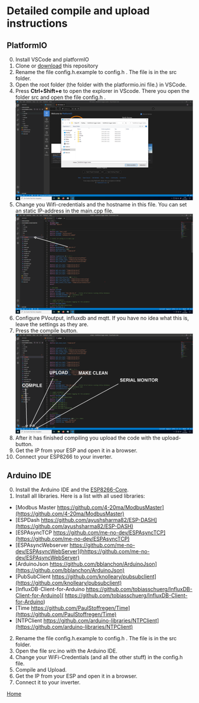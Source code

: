 # Detailed compile and upload instructions

## PlatformIO
0. Install VSCode and platformIO
1. Clone or [download](https://github.com/10k-resistor/Solis4Gmini-logger/archive/master.zip) this repository
2. Rename the file config.h.example to config.h . The file is in the src folder.
3. Open the root folder (the folder with the platformio.ini file.) in VSCode.
4. Press **Ctrl+Shift+e** to open the explorer in VScode. There you open the folder src and open the file config.h . ![Picture 1](img/3.png)
5. Change you Wifi-credentials and the hostname in this file. You can set an static IP-address in the main.cpp file. ![Picture 2](img/4.png)
6. Configure PVoutput, influxdb and mqtt. If you have no idea what this is, leave the settings as they are.
7. Press the compile button. ![Picture 3](img/7.png)
8. After it has finished compiling you upload the code with the upload-button.
9. Get the IP from your ESP and open it in a browser.
10. Connect your ESP8266 to your inverter.


## Arduino IDE
0. Install the Arduino IDE and the [ESP8266-Core](https://github.com/esp8266/Arduino#installing-with-boards-manager).
1. Install all libraries. Here is a list with all used libraries:
 * [Modbus Master https://github.com/4-20ma/ModbusMaster](https://github.com/4-20ma/ModbusMaster)
 * [ESPDash https://github.com/ayushsharma82/ESP-DASH](https://github.com/ayushsharma82/ESP-DASH)
 * [ESPAsyncTCP https://github.com/me-no-dev/ESPAsyncTCP](https://github.com/me-no-dev/ESPAsyncTCP)
 * [ESPAsyncWebserver https://github.com/me-no-dev/ESPAsyncWebServer](hhttps://github.com/me-no-dev/ESPAsyncWebServer)
 * [ArduinoJson  https://github.com/bblanchon/ArduinoJson](https://github.com/bblanchon/ArduinoJson)
 * [PubSubClient https://github.com/knolleary/pubsubclient](https://github.com/knolleary/pubsubclient)
 * [InfluxDB-Client-for-Arduino  https://github.com/tobiasschuerg/InfluxDB-Client-for-Arduino]( https://github.com/tobiasschuerg/InfluxDB-Client-for-Arduino)
 * [Time https://github.com/PaulStoffregen/Time](https://github.com/PaulStoffregen/Time)
 * [NTPClient https://github.com/arduino-libraries/NTPClient](https://github.com/arduino-libraries/NTPClient)
2. Rename the file config.h.example to config.h . The file is in the src folder.
3. Open the file src.ino with the Arduino IDE.
4. Change your WiFi-Credentials (and all the other stuff) in the config.h file.
5. Compile and Upload.
6. Get the IP from your ESP and open it in a browser.
7. Connect it to your inverter.


[Home](https://10k-resistor.github.io/Solis4Gmini-logger/)

